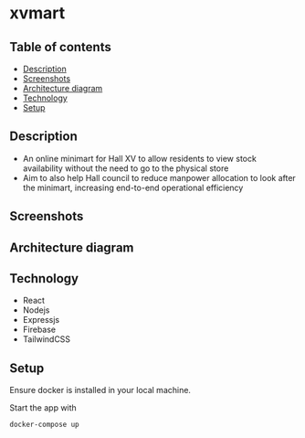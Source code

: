 # xvmart

## Table of contents

- [Description](#description)
- [Screenshots](#screenshots)
- [Architecture diagram](#architecture-diagram)
- [Technology](#technology)
- [Setup](#setup)

## Description

- An online minimart for Hall XV to allow residents to view stock availability without the need to go to the physical store
- Aim to also help Hall council to reduce manpower allocation to look after the minimart, increasing end-to-end operational efficiency

## Screenshots

## Architecture diagram

## Technology

- React
- Nodejs
- Expressjs
- Firebase
- TailwindCSS

## Setup

Ensure docker is installed in your local machine.

Start the app with
```
docker-compose up
```